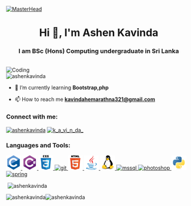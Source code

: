 [![MasterHead](https://user-images.githubusercontent.com/74038190/241765440-80728820-e06b-4f96-9c9e-9df46f0cc0a5.gif)](https://AshenKavinda.io)
<h1 align="center">Hi 👋, I'm Ashen Kavinda</h1>
<h3 align="center">I am BSc (Hons) Computing undergraduate in Sri Lanka</h3>
<br>
<img align="left" alt="Coding" width="400" src="https://i0.wp.com/oasisinternationaljournal.org/wp-content/uploads/2017/09/hacker2.gif">

<p align="left"> <img src="https://komarev.com/ghpvc/?username=ashenkavinda&label=Profile%20views&color=0e75b6&style=flat" alt="ashenkavinda"/> </p>

- 🌱 I’m currently learning **Bootstrap,php**

- 📫 How to reach me **kavindahemarathna321@gmail.com**

<h3 align="left">Connect with me:</h3>
<p align="left">
<a href="https://linkedin.com/in/ashenkavinda" target="blank"><img align="center" src="https://raw.githubusercontent.com/rahuldkjain/github-profile-readme-generator/master/src/images/icons/Social/linked-in-alt.svg" alt="ashenkavinda" height="30" width="40" /></a>
<a href="https://instagram.com/k_a_vi_n_da_" target="blank"><img align="center" src="https://raw.githubusercontent.com/rahuldkjain/github-profile-readme-generator/master/src/images/icons/Social/instagram.svg" alt="k_a_vi_n_da_" height="30" width="40" /></a>
</p>

<h3 align="left">Languages and Tools:</h3>
<p align="left"> <a href="https://www.cprogramming.com/" target="_blank" rel="noreferrer"> <img src="https://raw.githubusercontent.com/devicons/devicon/master/icons/c/c-original.svg" alt="c" width="40" height="40"/> </a> <a href="https://www.w3schools.com/cs/" target="_blank" rel="noreferrer"> <img src="https://raw.githubusercontent.com/devicons/devicon/master/icons/csharp/csharp-original.svg" alt="csharp" width="40" height="40"/> </a> <a href="https://www.w3schools.com/css/" target="_blank" rel="noreferrer"> <img src="https://raw.githubusercontent.com/devicons/devicon/master/icons/css3/css3-original-wordmark.svg" alt="css3" width="40" height="40"/> </a> <a href="https://git-scm.com/" target="_blank" rel="noreferrer"> <img src="https://www.vectorlogo.zone/logos/git-scm/git-scm-icon.svg" alt="git" width="40" height="40"/> </a> <a href="https://www.w3.org/html/" target="_blank" rel="noreferrer"> <img src="https://raw.githubusercontent.com/devicons/devicon/master/icons/html5/html5-original-wordmark.svg" alt="html5" width="40" height="40"/> </a> <a href="https://www.java.com" target="_blank" rel="noreferrer"> <img src="https://raw.githubusercontent.com/devicons/devicon/master/icons/java/java-original.svg" alt="java" width="40" height="40"/> </a> <a href="https://www.linux.org/" target="_blank" rel="noreferrer"> <img src="https://raw.githubusercontent.com/devicons/devicon/master/icons/linux/linux-original.svg" alt="linux" width="40" height="40"/> </a> <a href="https://www.microsoft.com/en-us/sql-server" target="_blank" rel="noreferrer"> <img src="https://www.svgrepo.com/show/303229/microsoft-sql-server-logo.svg" alt="mssql" width="40" height="40"/> </a> <a href="https://www.photoshop.com/en" target="_blank" rel="noreferrer"> <img src="https://www.svgrepo.com/show/65070/adobe-photoshop.svg" alt="photoshop" width="40" height="40"/> </a> <a href="https://www.python.org" target="_blank" rel="noreferrer"> <img src="https://raw.githubusercontent.com/devicons/devicon/master/icons/python/python-original.svg" alt="python" width="40" height="40"/> </a> <a href="https://spring.io/" target="_blank" rel="noreferrer"> <img src="https://www.vectorlogo.zone/logos/springio/springio-icon.svg" alt="spring" width="40" height="40"/> </a>  </p>



<p>&nbsp;<img align="center" src="https://github-readme-stats.vercel.app/api?username=AshenKavinda&show_icons=true&locale=en" alt="ashenkavinda" /></p>

<p><img align="left" src="https://github-readme-streak-stats.herokuapp.com/?user=AshenKavinda&" alt="ashenkavinda" />
<img align="left" src="https://github-readme-stats.vercel.app/api/top-langs?username=AshenKavinda&show_icons=true&locale=en&layout=compact" alt="ashenkavinda" /></p>
